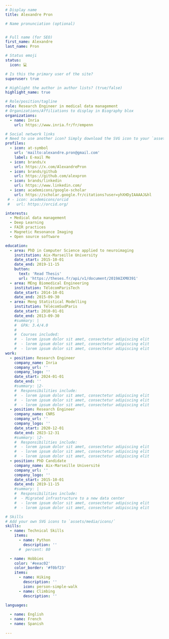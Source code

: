 ```yaml
---
# Display name
title: Alexandre Pron

# Name pronunciation (optional)


# Full name (for SEO)
first_name: Alexandre
last_name: Pron

# Status emoji
status:
  icon: 💻

# Is this the primary user of the site?
superuser: true

# Highlight the author in author lists? (true/false)
highlight_name: true

# Role/position/tagline
role: Research Engineer in medical data management
# Organizations/Affiliations to display in Biography blox
organizations:
  - name: Inria
    url: https://www.inria.fr/fr/empenn

# Social network links
# Need to use another icon? Simply download the SVG icon to your `assets/media/icons/` folder.
profiles:
  - icon: at-symbol
    url: 'mailto:alexandre.pron@gmail.com'
    label: E-mail Me
  - icon: brands/x
    url: https://x.com/AlexandrePron
  - icon: brands/github
    url: https://github.com/alexpron
  - icon: brands/linkedin
    url: https://www.linkedin.com/
  - icon: academicons/google-scholar
    url: https://scholar.google.fr/citations?user=yhXHDyIAAAAJ&hl
 # - icon: academicons/orcid
 #   url: https://orcid.org/

interests:
  - Medical data management
  - Deep Learning
  - FAIR practices
  - Magnetic Resonance Imaging
  - Open source software

education:
  - area: PhD in Computer Science applied to neuroimaging
    institution: Aix-Marseille University
    date_start: 2015-10-01
    date_end: 2019-11-15
    button:
      text: 'Read Thesis'
      url: 'https://theses.fr/api/v1/document/2019AIXM0391'
  - area: MEng Biomedical Engineering
    institution: TélécomParisTech
    date_start: 2014-10-01
    date_end: 2015-09-30
  - area: Meng Statistical Modelling
    institution: TélécomSudParis
    date_start: 2010-01-01
    date_end: 2013-09-30
    #summary: |
    #  GPA: 3.4/4.0
    #  
    #  Courses included:
    #  - lorem ipsum dolor sit amet, consectetur adipiscing elit
    #  - lorem ipsum dolor sit amet, consectetur adipiscing elit
    #  - lorem ipsum dolor sit amet, consectetur adipiscing elit
work:
  - position: Research Engineer
    company_name: Inria
    company_url: ''
    company_logo: ''
    date_start: 2024-01-01
    date_end: ''
    #summary: |2-
    #  Responsibilities include:
    #  - lorem ipsum dolor sit amet, consectetur adipiscing elit
    #  - lorem ipsum dolor sit amet, consectetur adipiscing elit
    #  - lorem ipsum dolor sit amet, consectetur adipiscing elit
  - position: Research Engineer
    company_name: CNRS
    company_url: ''
    company_logo: ''
    date_start: 2020-12-01
    date_end: 2023-12-31
    #summary: |2-
    #  Responsibilities include:
    #  - lorem ipsum dolor sit amet, consectetur adipiscing elit
    #  - lorem ipsum dolor sit amet, consectetur adipiscing elit
    #  - lorem ipsum dolor sit amet, consectetur adipiscing elit
  - position: PhD Candidate
    company_name: Aix-Marseille Université
    company_url: ''
    company_logo: ''
    date_start: 2015-10-01
    date_end: 2019-11-15
    #summary: |
    #  Responsibilities include:
    #  - Migrated infrastructure to a new data center
    #  - lorem ipsum dolor sit amet, consectetur adipiscing elit
    #  - lorem ipsum dolor sit amet, consectetur adipiscing elit

# Skills
# Add your own SVG icons to `assets/media/icons/`
skills:
  - name: Technical Skills
    items:
      - name: Python
        description: ''
      #  percent: 80

  - name: Hobbies
    color: '#eeac02'
    color_border: '#f0bf23'
    items:
      - name: Hiking
        description: ''
        icon: person-simple-walk
      - name: Climbing
        description: ''

languages:
  
  - name: English
  - name: French
  - name: Spanish
 
---
```



